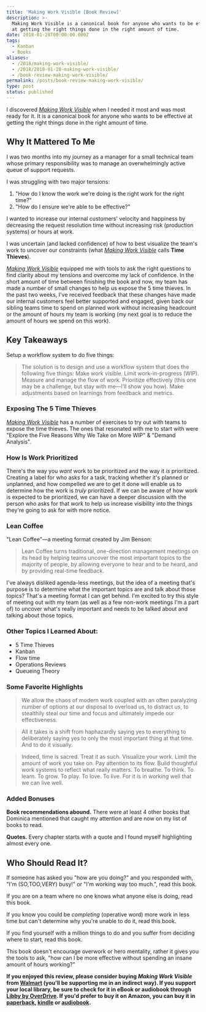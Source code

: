```yaml
---
title: 'Making Work Visible [Book Review]'
description: >-
  Making Work Visible is a canonical book for anyone who wants to be effective
  at getting the right things done in the right amount of time.
date: 2018-01-28T00:00:00.000Z
tags:
  - Kanban
  - Books
aliases:
  - /2018/making-work-visible/
  - /2018/2018-01-28-making-work-visible/
  - /book-review-making-work-visible/
permalink: /posts/book-review-making-work-visible/
type: post
status: published
---
```




I discovered _[Making Work Visible](https://www.walmart.com/ip/Making-Work-Visible/56040750)_ when I needed it most and was most ready for it. It is a canonical book for anyone who wants to be effective at getting the right things done in the right amount of time.

## Why It Mattered To Me

I was two months into my journey as a manager for a small technical team whose primary responsibility was to manage an overwhelmingly active queue of support requests.

I was struggling with two major tensions:

1. "How do I know the work we're doing is the right work for the right time?"
1. "How do I ensure we're able to be effective?"

I wanted to increase our internal customers' velocity and happiness by decreasing the request resolution time without increasing risk (production systems) or hours at work.

I was uncertain (and lacked confidence) of how to best visualize the team's work to uncover our constraints (what [_Making Work Visible_](https://www.walmart.com/ip/Making-Work-Visible/56040750) calls **Time Thieves**).

_[Making Work Visible](https://www.walmart.com/ip/Making-Work-Visible/56040750)_ equipped me with tools to ask the right questions to find clarity about my tensions and overcome my lack of confidence. In the short amount of time between finishing the book and now, my team has made a number of small changes to help us expose the 5 time thieves. In the past two weeks, I've received feedback that these changes have made our internal customers feel better supported and engaged, given back our sibling teams time to spend on planned work without increasing headcount or the amount of hours my team is working (my next goal is to reduce the amount of hours we spend on this work).

## Key Takeaways

Setup a workflow system to do five things:

> The solution is to design and use a workflow system that does the following five things: Make work visible. Limit work-in-progress (WIP). Measure and manage the flow of work. Prioritize effectively (this one may be a challenge, but stay with me—I’ll show you how). Make adjustments based on learnings from feedback and metrics.

### Exposing The 5 Time Thieves

_[Making Work Visible](https://www.walmart.com/ip/Making-Work-Visible/56040750)_ has a number of exercises to try out with teams to expose the time thieves. The ones that resonated with me to start with were "Explore the Five Reasons Why We Take on More WIP" & "Demand Analysis".

### How Is Work Prioritized

There's the way you _want_ work to be prioritized and the way it _is_ prioritized. Creating a label for who asks for a task, tracking whether it's planned or unplanned, and how compelled we are to get it done will enable us to determine how the work is _truly_ prioritized. If we can be aware of how work is expected to be prioritized, we can have a deeper discussion with the person who asks for that work to help us increase visibility into the things they're going to ask for with more notice.

### Lean Coffee

"Lean Coffee"—a meeting format created by Jim Benson:

> Lean Coffee turns traditional, one-direction management meetings on its head by helping teams uncover the most important topics to the majority of people, by allowing everyone to hear and to be heard, and by providing real-time feedback.

I've always disliked agenda-less meetings, but the idea of a meeting that's purpose is to determine what the important topics are and talk about those topics? That's a meeting format I can get behind. I'm excited to try this style of meeting out with my team (as well as a few non-work meetings I'm a part of) to uncover what's really important and needs to be talked about and talking about those topics.

### Other Topics I Learned About:

- 5 Time Thieves
- Kanban
- Flow time
- Operations Reviews
- Queueing Theory

### Some Favorite Highlights

> We allow the chaos of modern work coupled with an often paralyzing number of options at our disposal to overload us, to distract us, to stealthily steal our time and focus and ultimately impede our effectiveness.

> All it takes is a shift from haphazardly saying yes to everything to deliberately saying yes to only the most important thing at that time. And to do it visually.

> Indeed, time is sacred. Treat it as such. Visualize your work. Limit the amount of work you take on. Pay attention to its flow. Build thoughtful work systems to reflect what really matters. To breathe. To think. To learn. To grow. To play. To love. To live. For it is in working well that we can live well.

### Added Bonuses

**Book recommendations abound.** There were at least 4 other books that Dominica mentioned that caught my attention and are now on my list of books to read.

**Quotes.** Every chapter starts with a quote and I found myself highlighting almost every one.

## Who Should Read It?

If someone has asked you "how are you doing?" and you responded with, "I'm (SO,TOO,VERY) busy!" or "I'm working way too much.", read this book.

If you are on a team where no one knows what anyone else is doing, read this book.

If you know you could be _completing_ (operative word) more work in less time but can't determine why you're unable to do it, read this book.

If you find yourself with a million things to do and you suffer from deciding where to start, read this book.

This book doesn't encourage overwork or hero mentality, rather it gives you the tools to ask, "how can I be more effective without spending an insane amount of hours working?"

**If you enjoyed this review, please consider buying _Making Work Visible_ from [Walmart](https://www.walmart.com/ip/Making-Work-Visible/56040750) (you'll be supporting me in an indirect way). If you support your local library, be sure to check for it in eBook or audiobook through [Libby by OverDrive](https://meet.libbyapp.com/). If you'd prefer to buy it on Amazon, you can buy it in [paperback](https://www.amazon.com/Making-Work-Visible-Exposing-Optimize/dp/1942788150/ref=tmm_pap_swatch_0?_encoding=UTF8&qid=1517151393&sr=8-1), [kindle](https://www.amazon.com/Making-Work-Visible-Exposing-Optimize-ebook/dp/B076BYZ6VN/ref=sr_1_1?ie=UTF8&qid=1517151393&sr=8-1&keywords=making+work+visible) or [audiobook](https://www.amazon.com/Making-Work-Visible-Exposing-Optimize/dp/B07776XY3D/ref=tmm_aud_swatch_0?_encoding=UTF8&qid=1517151393&sr=8-1).**
